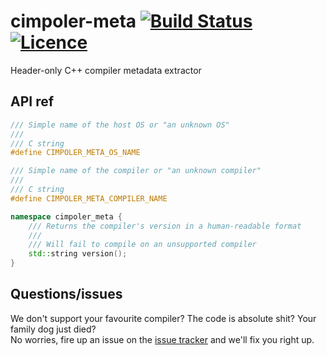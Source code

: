 # cimpoler-meta [![Build Status](https://travis-ci.org/nabijaczleweli/cimpoler-meta.svg?branch=master)](https://travis-ci.org/nabijaczleweli/cimpoler-meta) [![Licence](https://img.shields.io/badge/license-MIT-blue.svg?style=flat)](LICENSE)
Header-only C++ compiler metadata extractor

## API ref
```cpp
/// Simple name of the host OS or "an unknown OS"
///
/// C string
#define CIMPOLER_META_OS_NAME

/// Simple name of the compiler or "an unknown compiler"
///
/// C string
#define CIMPOLER_META_COMPILER_NAME

namespace cimpoler_meta {
	/// Returns the compiler's version in a human-readable format
	///
	/// Will fail to compile on an unsupported compiler
	std::string version();
}
```

## Questions/issues
We don't support your favourite compiler? The code is absolute shit? Your family dog just died?<br />
No worries, fire up an issue on the [issue tracker](https://github.com/nabijaczleweli/cimpoler-meta/issues) and we'll fix you right up.

